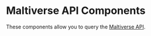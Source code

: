 # Maltiverse API Components

These components allow you to query the [Maltiverse API](https://app.swaggerhub.com/apis-docs/maltiverse/api/1.0.0).
